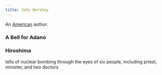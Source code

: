```yaml
---
title: John Hershey
---
```


An [American](../index.html) author.

### A Bell for Adano

### Hiroshima

tells of nuclear bombing through the eyes of six people, including priest, minister, and two doctors
